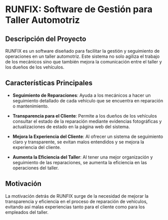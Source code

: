 # RUNFIX: Software de Gestión para Taller Automotriz

## Descripción del Proyecto

RUNFIX es un software diseñado para facilitar la gestión y seguimiento de operaciones en un taller automotriz. Este sistema no solo agiliza el trabajo de los mecánicos sino que también mejora la comunicación entre el taller y los dueños de los vehículos.

## Características Principales

- **Seguimiento de Reparaciones**: Ayuda a los mecánicos a hacer un seguimiento detallado de cada vehículo que se encuentra en reparación o mantenimiento.
  
- **Transparencia para el Cliente**: Permite a los dueños de los vehículos consultar el estado de la reparación mediante evidencias fotográficas y actualizaciones de estado en la página web del sistema.

- **Mejora la Experiencia del Cliente**: Al ofrecer un sistema de seguimiento claro y transparente, se evitan malos entendidos y se mejora la experiencia del cliente.

- **Aumenta la Eficiencia del Taller**: Al tener una mejor organización y seguimiento de las reparaciones, se aumenta la eficiencia en las operaciones del taller.

## Motivación

La motivación detrás de RUNFIX surge de la necesidad de mejorar la transparencia y eficiencia en el proceso de reparación de vehículos, evitando así malas experiencias tanto para el cliente como para los empleados del taller.



